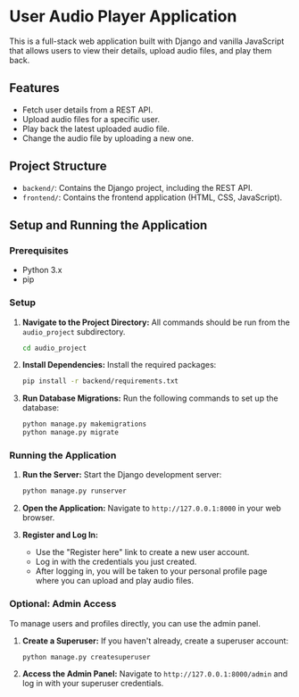 # User Audio Player Application

This is a full-stack web application built with Django and vanilla JavaScript that allows users to view their details, upload audio files, and play them back.

## Features

- Fetch user details from a REST API.
- Upload audio files for a specific user.
- Play back the latest uploaded audio file.
- Change the audio file by uploading a new one.

## Project Structure

- `backend/`: Contains the Django project, including the REST API.
- `frontend/`: Contains the frontend application (HTML, CSS, JavaScript).

## Setup and Running the Application

### Prerequisites

- Python 3.x
- pip

### Setup

1.  **Navigate to the Project Directory:**
    All commands should be run from the `audio_project` subdirectory.
    ```bash
    cd audio_project
    ```

2.  **Install Dependencies:**
    Install the required packages:
    ```bash
    pip install -r backend/requirements.txt
    ```

3.  **Run Database Migrations:**
    Run the following commands to set up the database:
    ```bash
    python manage.py makemigrations
    python manage.py migrate
    ```

### Running the Application

1.  **Run the Server:**
    Start the Django development server:
    ```bash
    python manage.py runserver
    ```

2.  **Open the Application:**
    Navigate to `http://127.0.0.1:8000` in your web browser.

3.  **Register and Log In:**
    - Use the "Register here" link to create a new user account.
    - Log in with the credentials you just created.
    - After logging in, you will be taken to your personal profile page where you can upload and play audio files.

### Optional: Admin Access

To manage users and profiles directly, you can use the admin panel.

1.  **Create a Superuser:**
    If you haven't already, create a superuser account:
    ```bash
    python manage.py createsuperuser
    ```
2.  **Access the Admin Panel:**
    Navigate to `http://127.0.0.1:8000/admin` and log in with your superuser credentials. 